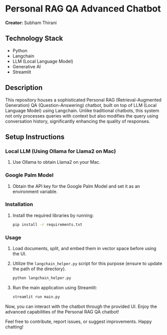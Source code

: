 # Personal RAG QA Advanced Chatbot

**Creator:** Subham Thirani

## Technology Stack
- Python
- Langchain
- LLM (Local Language Model)
- Generative AI
- Streamlit

## Description
This repository houses a sophisticated Personal RAG (Retrieval-Augmented Generation) QA (Question-Answering) chatbot, built on top of LLM (Local Language Model) using Langchain. Unlike traditional chatbots, this system not only processes queries with context but also modifies the query using conversation history, significantly enhancing the quality of responses.

## Setup Instructions

### Local LLM (Using Ollama for Llama2 on Mac)
1. Use Ollama to obtain Llama2 on your Mac.

### Google Palm Model
1. Obtain the API key for the Google Palm Model and set it as an environment variable.

### Installation
1. Install the required libraries by running:
    ```bash
    pip install -r requirements.txt
    ```

### Usage
1. Load documents, split, and embed them in vector space before using the UI.
2. Utilize the `langchain_helper.py` script for this purpose (ensure to update the path of the directory).
    ```bash
    python langchain_helper.py
    ```

3. Run the main application using Streamlit:
    ```bash
    streamlit run main.py
    ```

Now, you can interact with the chatbot through the provided UI. Enjoy the advanced capabilities of the Personal RAG QA chatbot!

Feel free to contribute, report issues, or suggest improvements. Happy chatting!

